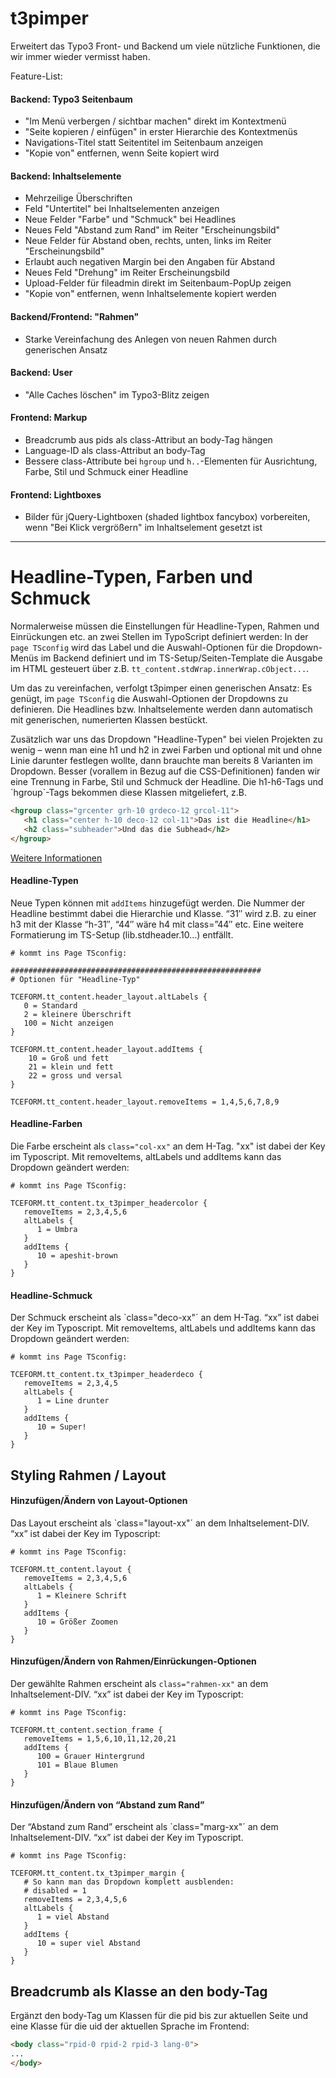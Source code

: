 # t3pimper
Erweitert das Typo3 Front- und Backend um viele nützliche Funktionen, die wir immer wieder vermisst haben.

Feature-List:

#### Backend: Typo3 Seitenbaum
+ "Im Menü verbergen / sichtbar machen" direkt im Kontextmenü
+ "Seite kopieren / einfügen" in erster Hierarchie des Kontextmenüs
+ Navigations-Titel statt Seitentitel im Seitenbaum anzeigen
+ "Kopie von" entfernen, wenn Seite kopiert wird

#### Backend: Inhaltselemente
+ Mehrzeilige Überschriften
+ Feld "Untertitel" bei Inhaltselementen anzeigen
+ Neue Felder "Farbe" und "Schmuck" bei Headlines
+ Neues Feld "Abstand zum Rand" im Reiter "Erscheinungsbild"
+ Neue Felder für Abstand oben, rechts, unten, links im Reiter "Erscheinungsbild"
+ Erlaubt auch negativen Margin bei den Angaben für Abstand
+ Neues Feld "Drehung" im Reiter Erscheinungsbild
+ Upload-Felder für fileadmin direkt im Seitenbaum-PopUp zeigen
+ "Kopie von" entfernen, wenn Inhaltselemente kopiert werden

#### Backend/Frontend: "Rahmen"
+ Starke Vereinfachung des Anlegen von neuen Rahmen durch generischen Ansatz

#### Backend: User
+ "Alle Caches löschen" im Typo3-Blitz zeigen

#### Frontend: Markup
+ Breadcrumb aus pids als class-Attribut an body-Tag hängen
+ Language-ID als class-Attribut an body-Tag
+ Bessere class-Attribute bei `hgroup` und `h..`-Elementen für Ausrichtung, Farbe, Stil und Schmuck einer Headline

#### Frontend: Lightboxes
+ Bilder für jQuery-Lightboxen (shaded lightbox fancybox) vorbereiten, wenn "Bei Klick vergrößern" im Inhaltselement gesetzt ist



---

# Headline-Typen, Farben und Schmuck
Normalerweise müssen die Einstellungen für Headline-Typen, Rahmen und Einrückungen etc. an zwei Stellen im TypoScript definiert werden: In der `page TSconfig` wird das Label und die Auswahl-Optionen für die Dropdown-Menüs im Backend definiert und im TS-Setup/Seiten-Template die Ausgabe im HTML gesteuert über z.B. `tt_content.stdWrap.innerWrap.cObject...`.

Um das zu vereinfachen, verfolgt t3pimper einen generischen Ansatz: Es genügt, im `page TSconfig` die Auswahl-Optionen der Dropdowns zu definieren. Die Headlines bzw. Inhaltselemente werden dann automatisch mit generischen, numerierten Klassen bestückt.

Zusätzlich war uns das Dropdown "Headline-Typen" bei vielen Projekten zu wenig – wenn man eine h1 und h2 in zwei Farben und optional mit und ohne Linie darunter festlegen wollte, dann brauchte man bereits 8 Varianten im Dropdown. Besser (vorallem in Bezug auf die CSS-Definitionen) fanden wir eine Trennung in Farbe, Stil und Schmuck der Headline. Die h1-h6-Tags und ´hgroup`-Tags bekommen diese Klassen mitgeliefert, z.B.

```html
<hgroup class="grcenter grh-10 grdeco-12 grcol-11">
   <h1 class="center h-10 deco-12 col-11">Das ist die Headline</h1>
   <h2 class="subheader">Und das die Subhead</h2>
</hgroup>
```

[Weitere Informationen](http://labor.99grad.de/2015/01/14/t3pimper-kurzdoku/)

#### Headline-Typen
Neue Typen können mit `addItems` hinzugefügt werden. Die Nummer der Headline bestimmt dabei die Hierarchie und Klasse. “31″ wird z.B. zu einer h3 mit der Klasse “h-31″, “44″ wäre h4 mit class=”44″ etc. Eine weitere Formatierung im TS-Setup (lib.stdheader.10…) entfällt.

```
# kommt ins Page TSconfig:

########################################################
# Optionen für "Headline-Typ"

TCEFORM.tt_content.header_layout.altLabels {
   0 = Standard
   2 = kleinere Überschrift
   100 = Nicht anzeigen
}

TCEFORM.tt_content.header_layout.addItems {
	10 = Groß und fett
	21 = klein und fett
	22 = gross und versal
}

TCEFORM.tt_content.header_layout.removeItems = 1,4,5,6,7,8,9
```

#### Headline-Farben
Die Farbe erscheint als `class="col-xx"` an dem H-Tag. "xx" ist dabei der Key im Typoscript. Mit removeItems, altLabels und addItems kann das Dropdown geändert werden:
```
# kommt ins Page TSconfig:

TCEFORM.tt_content.tx_t3pimper_headercolor {
   removeItems = 2,3,4,5,6
   altLabels {
      1 = Umbra
   }
   addItems {
      10 = apeshit-brown
   }
}
```

#### Headline-Schmuck
Der Schmuck erscheint als `class="deco-xx"´ an dem H-Tag. “xx” ist dabei der Key im Typoscript. Mit removeItems, altLabels und addItems kann das Dropdown geändert werden:
```
# kommt ins Page TSconfig:

TCEFORM.tt_content.tx_t3pimper_headerdeco {
   removeItems = 2,3,4,5
   altLabels {
      1 = Line drunter
   }
   addItems {
      10 = Super!
   }
}
```

## Styling Rahmen / Layout
#### Hinzufügen/Ändern von Layout-Optionen
Das Layout erscheint als `class="layout-xx"´ an dem Inhaltselement-DIV. “xx” ist dabei der Key im Typoscript:
```
# kommt ins Page TSconfig:

TCEFORM.tt_content.layout {
   removeItems = 2,3,4,5,6
   altLabels {
      1 = Kleinere Schrift
   }
   addItems {
      10 = Größer Zoomen
   }
}
```

#### Hinzufügen/Ändern von Rahmen/Einrückungen-Optionen
Der gewählte Rahmen erscheint als `class="rahmen-xx"` an dem Inhaltselement-DIV. “xx” ist dabei der Key im Typoscript:
```
# kommt ins Page TSconfig:

TCEFORM.tt_content.section_frame {
   removeItems = 1,5,6,10,11,12,20,21
   addItems {
      100 = Grauer Hintergrund
      101 = Blaue Blumen
   }
}
```

#### Hinzufügen/Ändern von “Abstand zum Rand”
Der “Abstand zum Rand” erscheint als `class="marg-xx"´ an dem Inhaltselement-DIV. “xx” ist dabei der Key im Typoscript.
```
# kommt ins Page TSconfig:

TCEFORM.tt_content.tx_t3pimper_margin {
   # So kann man das Dropdown komplett ausblenden:
   # disabled = 1
   removeItems = 2,3,4,5,6
   altLabels {
      1 = viel Abstand
   }
   addItems {
      10 = super viel Abstand
   }
}
```

## Breadcrumb als Klasse an den body-Tag
Ergänzt den body-Tag um Klassen für die pid bis zur aktuellen Seite und eine Klasse für die uid der aktuellen Sprache im Frontend:

```html
<body class="rpid-0 rpid-2 rpid-3 lang-0">
...
</body>
```
